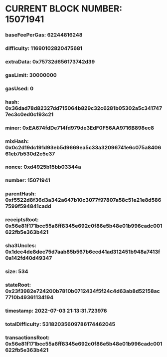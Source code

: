 # CURRENT BLOCK NUMBER: 15071941

### baseFeePerGas: 62244816248
### difficulty: 11690102820475681
### extraData: 0x75732d656173742d39
### gasLimit: 30000000
### gasUsed: 0
### hash: 0x36dad78d82327dd715064b829c32c6281b05302a5c3417477ec3c0ed0c193c21
### miner: 0xEA674fdDe714fd979de3EdF0F56AA9716B898ec8
### mixHash: 0x0c2d19dc191d93eb5d9669ea5c33a32096741e6c075a840661eb7b530d2c5e37
### nonce: 0xd4925b15bb03344a
### number: 15071941
### parentHash: 0xf5522d8f36d3a342a647b10c3077f97807a58c51e21e8d5867599f594841cadd
### receiptsRoot: 0x56e81f171bcc55a6ff8345e692c0f86e5b48e01b996cadc001622fb5e363b421
### sha3Uncles: 0x1dcc4de8dec75d7aab85b567b6ccd41ad312451b948a7413f0a142fd40d49347
### size: 534
### stateRoot: 0x23f3982e724200b7810b0712434f5f24c4d63ab8d52158ac7710b49361134194
### timestamp: 2022-07-03 21:13:31.723976
### totalDifficulty: 53182035609786174462045
### transactionsRoot: 0x56e81f171bcc55a6ff8345e692c0f86e5b48e01b996cadc001622fb5e363b421
